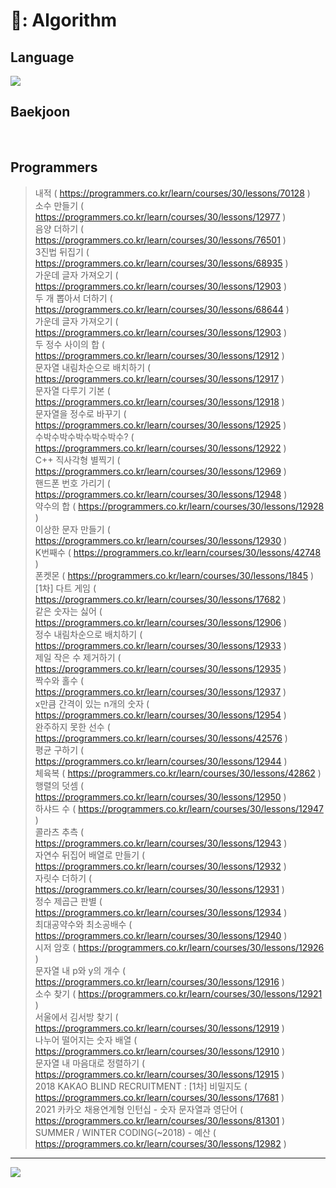 # 💾: Algorithm   
## Language   
<img src="https://img.shields.io/badge/C%2B%2B-00599C?style=flat-square&logo=C%2B%2B&logoColor=white"/>   

</br>

## Baekjoon   

</br>

## Programmers    
> 내적 ( https://programmers.co.kr/learn/courses/30/lessons/70128 )   
> 소수 만들기 ( https://programmers.co.kr/learn/courses/30/lessons/12977 )  
> 음양 더하기 ( https://programmers.co.kr/learn/courses/30/lessons/76501 )  
> 3진법 뒤집기 ( https://programmers.co.kr/learn/courses/30/lessons/68935 )  
> 가운데 글자 가져오기 ( https://programmers.co.kr/learn/courses/30/lessons/12903 )  
> 두 개 뽑아서 더하기 ( https://programmers.co.kr/learn/courses/30/lessons/68644 )  
> 가운데 글자 가져오기 ( https://programmers.co.kr/learn/courses/30/lessons/12903 )  
> 두 정수 사이의 합 ( https://programmers.co.kr/learn/courses/30/lessons/12912 )  
> 문자열 내림차순으로 배치하기 ( https://programmers.co.kr/learn/courses/30/lessons/12917 )  
> 문자열 다루기 기본 ( https://programmers.co.kr/learn/courses/30/lessons/12918 )  
> 문자열을 정수로 바꾸기 ( https://programmers.co.kr/learn/courses/30/lessons/12925 )  
> 수박수박수박수박수박수? ( https://programmers.co.kr/learn/courses/30/lessons/12922 )  
> C++ 직사각형 별찍기 ( https://programmers.co.kr/learn/courses/30/lessons/12969 )  
> 핸드폰 번호 가리기 ( https://programmers.co.kr/learn/courses/30/lessons/12948 )  
> 약수의 합 ( https://programmers.co.kr/learn/courses/30/lessons/12928 )  
> 이상한 문자 만들기 ( https://programmers.co.kr/learn/courses/30/lessons/12930 )  
> K번째수 ( https://programmers.co.kr/learn/courses/30/lessons/42748 )  
> 폰켓몬 ( https://programmers.co.kr/learn/courses/30/lessons/1845 )  
> [1차] 다트 게임 ( https://programmers.co.kr/learn/courses/30/lessons/17682 )  
> 같은 숫자는 싫어 ( https://programmers.co.kr/learn/courses/30/lessons/12906 )  
> 정수 내림차순으로 배치하기 ( https://programmers.co.kr/learn/courses/30/lessons/12933 )  
> 제일 작은 수 제거하기 ( https://programmers.co.kr/learn/courses/30/lessons/12935 )  
> 짝수와 홀수 ( https://programmers.co.kr/learn/courses/30/lessons/12937 )  
> x만큼 간격이 있는 n개의 숫자 ( https://programmers.co.kr/learn/courses/30/lessons/12954 )  
> 완주하지 못한 선수 ( https://programmers.co.kr/learn/courses/30/lessons/42576 )  
> 평균 구하기 ( https://programmers.co.kr/learn/courses/30/lessons/12944 )  
> 체육복 ( https://programmers.co.kr/learn/courses/30/lessons/42862 )  
> 행렬의 덧셈 ( https://programmers.co.kr/learn/courses/30/lessons/12950 )  
> 하샤드 수 ( https://programmers.co.kr/learn/courses/30/lessons/12947 )  
> 콜라츠 추측 ( https://programmers.co.kr/learn/courses/30/lessons/12943 )  
> 자연수 뒤집어 배열로 만들기 ( https://programmers.co.kr/learn/courses/30/lessons/12932 )  
> 자릿수 더하기 ( https://programmers.co.kr/learn/courses/30/lessons/12931 )  
> 정수 제곱근 판별 ( https://programmers.co.kr/learn/courses/30/lessons/12934 )  
> 최대공약수와 최소공배수 ( https://programmers.co.kr/learn/courses/30/lessons/12940 )  
> 시저 암호 ( https://programmers.co.kr/learn/courses/30/lessons/12926 )  
> 문자열 내 p와 y의 개수 ( https://programmers.co.kr/learn/courses/30/lessons/12916 )  
> 소수 찾기 ( https://programmers.co.kr/learn/courses/30/lessons/12921 )  
> 서울에서 김서방 찾기 ( https://programmers.co.kr/learn/courses/30/lessons/12919 )  
> 나누어 떨어지는 숫자 배열 ( https://programmers.co.kr/learn/courses/30/lessons/12910 )  
> 문자열 내 마음대로 정렬하기 ( https://programmers.co.kr/learn/courses/30/lessons/12915 )  
> 2018 KAKAO BLIND RECRUITMENT : [1차] 비밀지도 ( https://programmers.co.kr/learn/courses/30/lessons/17681 )  
> 2021 카카오 채용연계형 인턴십 - 숫자 문자열과 영단어 ( https://programmers.co.kr/learn/courses/30/lessons/81301 )  
> SUMMER / WINTER CODING(~2018) - 예산 ( https://programmers.co.kr/learn/courses/30/lessons/12982 )  
---
<img src="https://img.shields.io/badge/Python-3776AB?style=flat-square&logo=Python&logoColor=white"/>   
